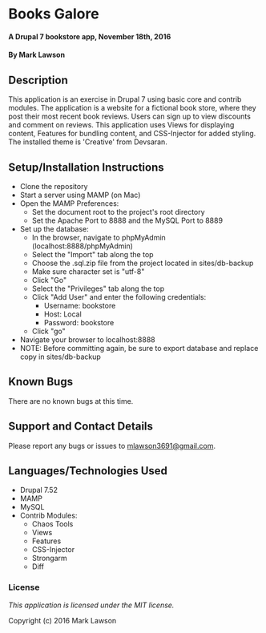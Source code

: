 # Books Galore

#### A Drupal 7 bookstore app, November 18th, 2016

#### By Mark Lawson

## Description

This application is an exercise in Drupal 7 using basic core and contrib modules. The application is a website for a fictional book store, where they post their most recent book reviews. Users can sign up to view discounts and comment on reviews. This application uses Views for displaying content, Features for bundling content, and CSS-Injector for added styling. The installed theme is 'Creative' from Devsaran.

## Setup/Installation Instructions

* Clone the repository
* Start a server using MAMP (on Mac)
* Open the MAMP Preferences:
  * Set the document root to the project's root directory
  * Set the Apache Port to 8888 and the MySQL Port to 8889
* Set up the database:
  * In the browser, navigate to phpMyAdmin (localhost:8888/phpMyAdmin)
  * Select the "Import" tab along the top
  * Choose the .sql.zip file from the project located in sites/db-backup
  * Make sure character set is "utf-8"
  * Click "Go"
  * Select the "Privileges" tab along the top
  * Click "Add User" and enter the following credentials:
    * Username: bookstore
    * Host: Local
    * Password: bookstore
  * Click "go"
* Navigate your browser to localhost:8888
* NOTE: Before committing again, be sure to export database and replace copy in sites/db-backup

## Known Bugs

There are no known bugs at this time.

## Support and Contact Details

Please report any bugs or issues to mlawson3691@gmail.com.

## Languages/Technologies Used

* Drupal 7.52
* MAMP
* MySQL
* Contrib Modules:
  * Chaos Tools
  * Views
  * Features
  * CSS-Injector
  * Strongarm
  * Diff

### License

*This application is licensed under the MIT license.*

Copyright (c) 2016 Mark Lawson
